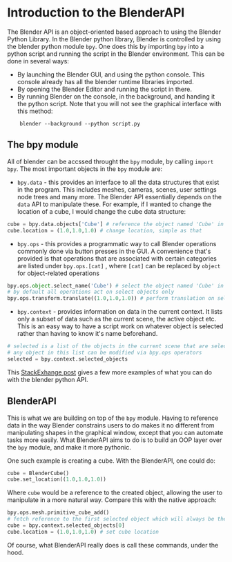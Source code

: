 # Introduction to the BlenderAPI

The Blender API is an object-oriented based approach to using the Blender Python Library. In the Blender python library,
Blender is controlled by using the blender python module `bpy`. One does this by importing `bpy` into a python script and
running the script in the Blender environment. This can be done in several ways:
* By launching the Blender GUI, and using the python console. This console already has all the blender runtime libraries
 imported.
* By opening the Blender Editor and running the script in there.
* By running Blender on the console, in the background, and handing it the python script. Note that you will not see the 
graphical interface with this method:
```
    blender --background --python script.py
```

## The bpy module

All of blender can be accssed throught the `bpy` module, by calling `import bpy`.
The most important objects in the `bpy` module are:

* `bpy.data` - this provides an interface to all the data structures that exist in the program. This includes meshes,
cameras, scenes, user settings node trees and many more. The Blender API essentially depends on the `data` API to
manipulate these. For example, if I wanted to change the location of a cube, I would change the cube data structure:

```python
cube = bpy.data.objects['Cube'] # reference the object named 'Cube' in the program
cube.location = (1.0,1.0,1.0) # change location, simple as that
```

* `bpy.ops` - this provides a programmatic way to call Blender operations commonly done via button presses in the GUI. 
 A convenience that's provided is that operations that are associated with certain categories are listed under `bpy.ops.[cat]` 
 , where `[cat]` can be replaced by `object` for object-related operations
```python
bpy.ops.object.select_name('Cube') # select the object named 'Cube' in the program
# by default all operations act on select objects only
bpy.ops.transform.translate((1.0,1.0,1.0)) # perform translation on selected object
```

* `bpy.context` - provides information on data in the current context. It lists only a subset of data such as the 
current scene, the active object etc. This is an easy way to have a script work on whatever object is selected rather 
than having to know it's name beforehand.
```python
# selected is a list of the objects in the current scene that are selected
# any object in this list can be modified via bpy.ops operators
selected = bpy.context.selected_objects
```

This [StackExhange post](https://blender.stackexchange.com/questions/9353/what-is-the-difference-between-items-listed-in-bpy-ops-bpy-data-and-bpy-context)
gives a few more examples of what you can do with the blender python API.

## BlenderAPI

This is what we are building on top of the `bpy` module. Having to reference data in the way Blender constrains users to
do makes it no different from manipulating shapes in the graphical window, except that you can automate tasks more easily.
What BlenderAPI aims to do is to build an OOP layer over the `bpy` module, and make it more pythonic.

One such example is creating a cube. With the BlenderAPI, one could do:
```python
cube = BlenderCube()
cube.set_location((1.0,1.0,1.0))
```

Where `cube` would be a reference to the created object, allowing the user to manipulate in a more natural way.
Compare this with the native approach:
```python
bpy.ops.mesh.primitive_cube_add()
# fetch reference to the first selected object which will always be the created object
cube = bpy.context.selected_objects[0] 
cube.location = (1.0,1.0,1.0) # set cube location
```

Of course, what BlenderAPI really does is call these commands, under the hood.